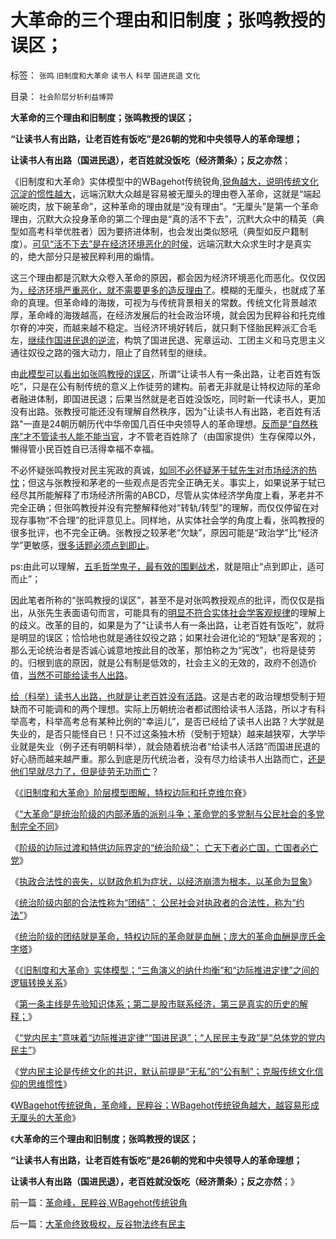 # 大革命的三个理由和旧制度；张鸣教授的误区；

标签： `张鸣` `旧制度和大革命` `读书人` `科举` `国进民退` `文化` 

目录： `社会阶层分析利益博羿`

**大革命的三个理由和旧制度；张鸣教授的误区；**

**“让读书人有出路，让老百姓有饭吃”是26朝的党和中央领导人的革命理想；**

**让读书人有出路（国进民退），老百姓就没饭吃（经济萧条）；反之亦然**；

《旧制度和大革命》实体模型中的WBagehot传统锐角,[锐角越大，说明传统文化沉淀的惯性越大](../../../2010/3/13/历史惯性耗尽文明才能“升级”.md)，远端沉默大众越是容易被无厘头的理由卷入革命，这就是“端起碗吃肉，放下碗革命”，这种革命的理由就是“没有理由”。“无厘头”是第一个革命理由，沉默大众投身革命的第二个理由是“真的活不下去”，沉黓大众中的精英（典型如高考科举优胜者）因为要挤进体制，也会发出类似怒吼（典型如反户籍制度）。[可见“活不下去”是在经济环境恶化的时侯](../../../2013/5/29/“造反有理，革命无罪”的传统和误区.md)，远端沉默大众求生时才是真实的，绝大部分只是被民粹利用的煽情。

这三个理由都是沉默大众卷入革命的原因，都会因为经济环境恶化而恶化。仅仅因为[，经济环境严重恶化，就不需要更多的造反理由了](../../../2013/5/31/执政合法性的丧失，以财政危机为症状，以经济崩溃为根本，以革命为显象.md)。模糊的无厘头，也就成了革命的真理。但革命峰的海拨，可视为与传统背景相关的常数。传统文化背景越浓厚，革命峰的海拨越高，在经济发展后的社会政治环境，就会因为民粹谷和托克维尔脊的冲突，而越来越不稳定。当经济环境好转后，就只剩下怪胎民粹派汇合毛左，[继续作国进民退的逆流](../../../2013/6/1/团结和约法，政治合法性的狭义与广义的常见歧义.md)，构筑了国进民退、宪章运动、工团主义和马克思主义通往奴役之路的强大动力，阻止了自然转型的继续。

由[此模型可以看出如张鸣教授的误区](../../../2013/5/27/潜规则，中国特色，以及国际接轨的常识.md)，所谓“让读书人有一条出路，让老百姓有饭吃”，只是在公有制传统的意义上作徒劳的建构。前者无非就是让特权边际的革命者融进体制，即国进民退；后果当然就是老百姓没饭吃，同时新一代读书人，更加没有出路。张教授可能还没有理解自然秩序，因为"让读书人有出路，老百姓有活路"一直是24朝历朝历代中华帝国几百任中央领导人的革命理想。[反而是“自然秩序”才不管读书人能不能当官](../../../2011/6/1/稳定的社会和稳定的改革.md)，才不管老百姓除了（由国家提供）生存保障以外，懒得管小民百姓自已活得幸福不幸福。

不必怀疑张鸣教授对民主宪政的真诚，[如同不必怀疑茅于轼先生对市场经济的热忱](../../../2011/12/31/从阿马蒂亚森看茅于轼，世界意识形态的主流.md)；但这与张教授和茅老的一些观点是否完全正确无关。事实上，如果说茅于轼已经尽其所能解释了市场经济所需的ABCD，尽管从实体经济学角度上看，茅老并不完全正确；但张鸣教授并没有完整解释他对“转轨/转型”的理解，而仅仅停留在对现存事物“不合理”的批评意见上。同样地，从实体社会学的角度上看，张鸣教授的很多批评，也不完全正确。张教授之较茅老“欠缺”，原因可能是“政治学”比“经济学”更敏感，[很多话题必须点到即止](../../../2013/5/13/我们和茅于轼都不是强者，张宏良司马南他们才是强者.md)。

ps:由此可以理解，[五毛哲学鬼子，最有效的围剿战术](../../../2013/5/15/避免关闭评论的一些好主意.md)，就是阻止“点到即止，适可而止”；

因此笔者所称的“张鸣教授的误区”，甚至不是对张鸣教授观点的批评，而仅仅是指出，从张先生表面语句而言，可能具有的[明显不符合实体社会学客观规律](../../../2013/6/2/革命峰，民粹谷,WBagehot传统锐角.md)的理解上的歧义。改革的目的，如果是为了“让读书人有一条出路，让老百姓有饭吃”，就将是明显的误区；恰恰地也就是通往奴役之路；如果社会进化论的“短缺”是客观的；那么无论统治者是否诚心诚意地按此目的改革，那怕称之为“宪改”，也将是徒劳的。归根到底的原因，就是公有制是低效的，社会主义的无效的，政府不创造价值，[当然不可能给读书人出路](../../../2013/6/2/韩寒“不革命”的直觉正确与“人民民主专政”.md)。

[给（科举）读书人出路，也就是让老百姓没有活路](../../../2013/6/1/社会进化论解译“把权力关进笼子，把权利放出来”.md)。这是古老的政治理想受制于短缺而不可能调和的两个理想。实际上历朝统治者都试图给读书人活路，所以才有科举高考，科举高考总有某种比例的“幸运儿”，是否已经给了读书人出路？大学就是失业的，是否只能怪自已！只不过这条独木桥（受制于短缺）越来越狭窄，大学毕业就是失业（例子还有明朝科举），就会随着统治者“给读书人活路”而国进民退的好心肠而越来越严重。那么到底是历代统治者，没有尽力给读书人出路而亡，[还是他们早就尽力了，但是徒劳无功而亡](../../../2013/5/31/《旧制度和大革命》的托克维尔脊的“革命，暴民运动，镇压，肃反，文化大革命……”.md)？

《[《旧制度和大革命》阶层模型图解，特权边际和托克维尔脊](../../../2013/5/30/《旧制度和大革命》阶层图解，特权边际和托克维尔脊.md)》

《[“大革命”是统治阶级的内部矛盾的派别斗争；革命党的多党制与公民社会的多党制完全不同](../../../2013/5/31/《旧制度和大革命》的托克维尔脊的“革命，暴民运动，镇压，肃反，文化大革命……”.md)》

《[阶级的边际过渡和特供边际界定的“统治阶级”； 亡天下者必亡国，亡国者必亡党](../../../2013/5/31/阶级的边际过渡和特供边际界定的“统治阶级”.md)》

《[执政合法性的丧失，以财政危机为症状，以经济崩溃为根本，以革命为显象](../../../2013/5/31/执政合法性的丧失，以财政危机为症状，以经济崩溃为根本，以革命为显象.md)》

《[统治阶级内部的合法性称为“团结”； 公民社会对执政者的合法性，称为“约法”](../../../2013/6/1/团结和约法，政治合法性的狭义与广义的常见歧义.md)》

《[统治阶级的团结就是革命，特权边际的革命就是血酬；庞大的革命血酬是庞氏金字塔](../../../2013/6/1/革命血酬“炮打庆功楼”.md)》

《[《旧制度和大革命》实体模型；“三角演义的纳什均衡”和“边际推进定律”之间的逻辑转换关系](../../../2013/6/1/社会进化论解译“把权力关进笼子，把权利放出来”.md)》

《[第一条主线是先验知识体系；第二是股市联系经济，第三是真实的历史的解释；](../../../2013/6/1/实体社会学“知其所以然”的三条主线.md)》

《[“党内民主”意味着“边际推进定律”“国进民退”；“人民民主专政”是“总体党的党内民主”](../../../2013/6/2/韩寒“不革命”的直觉正确与“人民民主专政”.md)》

《[党内民主论是传统文化的共识，默认前提是“无私”的“公有制”；克服传统文化信仰的思维惯性](../../../2013/6/2/党内民主论是传统文化的共识，“润物细无声”.md)》

《[WBagehot传统锐角，革命峰，民粹谷；WBagehot传统锐角越大，越容易形成无厘头的大革命](../../../2013/6/2/革命峰，民粹谷,WBagehot传统锐角.md)》

《**大革命的三个理由和旧制度；张鸣教授的误区；**

**“让读书人有出路，让老百姓有饭吃”是26朝的党和中央领导人的革命理想；**

**让读书人有出路（国进民退），老百姓就没饭吃（经济萧条）；反之亦然**；》

前一篇：[革命峰，民粹谷,WBagehot传统锐角](../../../2013/6/2/革命峰，民粹谷,WBagehot传统锐角.md)

后一篇：[大革命终致极权，反谷物法终有民主](../../../2013/6/3/大革命终致极权，反谷物法终有民主.md)